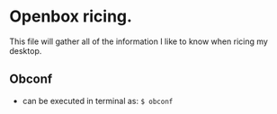 # Openbox ricing.
This file will gather all of the information I like to know when ricing my desktop.

## Obconf
- can be executed in terminal as:
  ``` $ obconf ```
